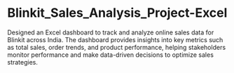 # Blinkit_Sales_Analysis_Project-Excel
Designed an Excel dashboard to track and analyze online sales data for Blinkit across India. The dashboard provides insights into key metrics such as total sales, order trends, and product performance, helping stakeholders monitor performance and make data-driven decisions to optimize sales strategies.
